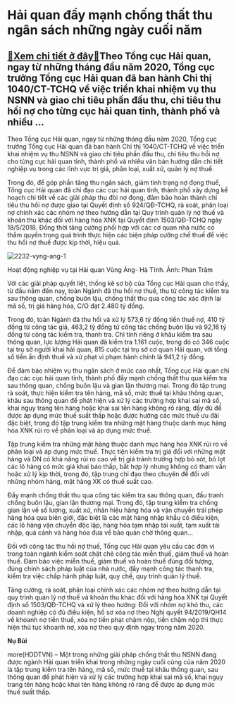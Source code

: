 Hải quan đẩy mạnh chống thất thu ngân sách những ngày cuối năm
==============================================================

[:gift:Xem chi tiết ở đây:gift:](https://hddtvn.com/hai-quan-day-manh-chong-that-thu-ngan-sach-nhung-ngay-cuoi-nam-2/)Theo Tổng cục Hải quan, ngay từ những tháng đầu năm 2020, Tổng cục trưởng Tổng cục Hải quan đã ban hành Chỉ thị 1040/CT-TCHQ về việc triển khai nhiệm vụ thu NSNN và giao chỉ tiêu phấn đấu thu, chỉ tiêu thu hồi nợ cho từng cục hải quan tỉnh, thành phố và nhiều …
---------------------------------------------------------------------------------------------------------------------------------------------------------------------------------------------------------------------------------------------------------------------


Theo Tổng cục Hải quan, ngay từ những tháng đầu năm 2020, Tổng cục trưởng Tổng cục Hải quan đã ban hành Chỉ thị 1040/CT-TCHQ về việc triển khai nhiệm vụ thu NSNN và giao chỉ tiêu phấn đấu thu, chỉ tiêu thu hồi nợ cho từng cục hải quan tỉnh, thành phố và nhiều văn bản hướng dẫn chi tiết nghiệp vụ trong các lĩnh vực trị giá, phân loại, xuất xứ, quản lý nợ thuế.


Trong đó, để góp phần tăng thu ngân sách, giảm tình trạng nợ đọng thuế, Tổng cục Hải quan đã chỉ đạo các cục hải quan tỉnh, thành phố xây dựng kế hoạch chi tiết về các giải pháp thu đòi nợ đọng, đảm bảo hoàn thành chỉ tiêu thu hồi nợ được giao tại Quyết định số 924/QĐ-TCHQ, rà soát, phân loại nợ chính xác các nhóm nợ theo hướng dẫn tại Quy trình quản lý nợ thuế và khoản thu khác đối với hàng hóa XNK tại Quyết định 1503/QĐ-TCHQ ngày 18/5/2018. Đồng thời tăng cường phối hợp với các cơ quan nhà nước có thẩm quyền trong quá trình thực hiện các biện pháp cưỡng chế thuế để việc thu hồi nợ thuế được kịp thời, hiệu quả.





![2232-vyng-ang-1](https://hddtvn.com/wp-content/uploads/2021/01/2232_VYng_Ang_1.jpg "Hoạt động nghiệp vụ tại Hải quan Vũng Áng- Hà Tĩnh. Ảnh: Phan Trâm")


Hoạt động nghiệp vụ tại Hải quan Vũng Áng- Hà Tĩnh. Ảnh: Phan Trâm



Với các giải pháp quyết liệt, thống kê sơ bộ của Tổng cục Hải quan cho thấy, từ đầu năm đến nay, toàn Ngành đã thu hồi nợ thuế, thu từ công tác kiểm tra sau thông quan, chống buôn lậu, chống thất thu qua công tác xác định lại mã số, trị giá hàng hóa, C/O đạt 2.480 tỷ đồng.


Trong đó, toàn Ngành đã thu hồi và xử lý 573,6 tỷ đồng tiền thuế nợ, 410 tỷ đồng từ công tác giá, 463,2 tỷ đồng từ công tác chống buôn lậu và 92,16 tỷ đồng từ công tác kiểm tra, thanh tra. Chỉ tính riêng ở khâu kiểm tra sau thông quan, lực lượng Hải quan đã kiểm tra 1.161 cuộc, trong đó có 346 cuộc tại trụ sở người khai hải quan, 815 cuộc tại trụ sở cơ quan Hải quan, với tổng số tiền ấn định thuế và xử phạt vi phạm hành chính là 941,2 tỷ đồng.


Để đảm bảo nhiệm vụ thu ngân sách ở mức cao nhất, Tổng cục Hải quan chỉ đạo các cục hải quan tỉnh, thành phố đẩy mạnh chống thất thu qua kiểm tra sau thông quan, chống buôn lậu và gian lận thương mại. Trong đó tập trung rà soát, thực hiện kiểm tra tên hàng, mã số, mức thuế tại khâu thông quan, khâu sau thông quan để phát hiện và xử lý các trường hợp khai sai mã số, khai ngụy trang tên hàng hoặc khai sai tên hàng không rõ ràng, đầy đủ để được áp dụng mức thuế suất thấp hoặc được hưởng các mức thuế ưu đãi đặc biệt, trong đó tập trung kiểm tra những mặt hàng thuộc danh mục hàng hóa XNK rủi ro về phân loại và áp dụng mức thuế.


Tập trung kiểm tra những mặt hàng thuộc danh mục hàng hóa XNK rủi ro về phân loại và áp dụng mức thuế. Thực tiện kiểm tra trị giá đối với những mặt hàng và DN có khả năng rủi ro cao về trị giá tránh trường hợp bỏ sót, bỏ lọt các lô hàng có mức giá khai báo thấp, bất hợp lý nhưng không có tham vấn hoặc xử lý kịp thời, trong đó, tập trung chỉ đạo theo chuyên đề đối với những nhóm hàng, mặt hàng XK có thuế suất cao.


Đẩy mạnh chống thất thu qua công tác kiểm tra sau thông quan, đấu tranh chống buôn lậu, gian lận thương mại. Trong đó, tập trung kiểm tra chống gian lận về số lượng, xuất xứ, nhãn hiệu hàng hóa và vận chuyển trái phép hàng hóa qua biên giới, đặc biệt là các mặt hàng nhập khẩu có điều kiện, các lô hàng vận chuyển độc lập, hàng hóa tạm nhập tái xuất, tạm xuất tái nhập, quá cảnh và hàng hóa đưa về bảo quản chờ thông quan…


Đối với công tác thu hồi nợ thuế, Tổng cục Hải quan yêu cầu các đơn vị trong toàn ngành kiểm soát chặt chẽ công tác miễn thuế, giảm thuế và hoàn thuế. Đảm bảo việc miễn thuế, giảm thuế và hoàn thuế đúng đối tượng, đúng chính sách pháp luật của nhà nước, đẩy mạnh công tác thanh tra, kiểm tra việc chấp hành pháp luật, quy chế, quy trình quản lý thuế.


Tăng cường, rà soát, phân loại chính xác các nhóm nợ theo hướng dẫn tại quy trình quản lý nợ thuế và khoản thu khác đối với hàng hóa XNK tại Quyết định số 1503/QĐ-TCHQ và xử lý theo hướng: Đối với nhóm nợ khó thu, các doanh nghiệp có đủ điều kiện, hồ sơ xóa nợ theo Nghị quyết 94/2019/QH14 về khoanh nợ tiền thuế, xóa nợ tiền phạt chậm nộp, tiền chậm nộp thì thực hiện thủ tục khoanh nợ, xóa nợ theo quy định ngay trong năm 2020.




**Nụ Bùi**



more(HDDTVN) – Một trong những giải pháp chống thất thu NSNN đang được ngành Hải quan triển khai trong những ngày cuối cùng của năm 2020 là tập trung kiểm tra tên hàng, mã số, mức thuế tại khâu thông quan, sau thông quan để phát hiện và xử lý các trường hợp khai sai mã số, khai ngụy trang tên hàng hoặc khai tên hàng không rõ ràng để được áp dụng mức thuế suất thấp.

